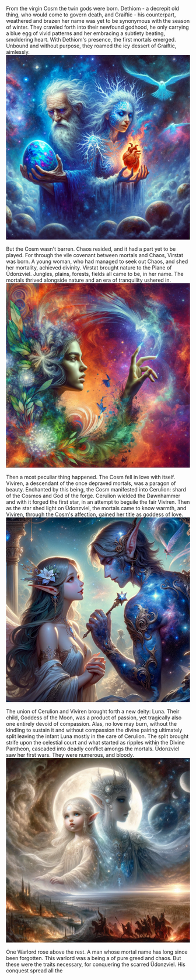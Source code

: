 From the virgin Cosm the twin gods were born. Dethiom - a decrepit old thing, who would come to govern death, and Graiftic - his counterpart, weathered and brazen her name was yet to be synonymous with the season of winter.
They crawled forth into their newfound godhood, he only carrying a blue egg of vivid patterns and her embracing a subtlety beating, smoldering heart.
With Dethiom's presence, the first mortals emerged. Unbound and without purpose, they roamed the icy dessert of Graiftic, aimlessly.
![Dethiom and Graiftic](../Art/Dethiom_and_Graiftic.png)

But the Cosm wasn't barren. Chaos resided, and it had a part yet to be played. For through the vile covenant between mortals and Chaos, Virstat was born. A young woman, who had managed to seek out Chaos, and shed her mortality, achieved divinity. Virstat brought nature to the Plane of Üdonzviel. Jungles, plains, forests, fields all came to be, in her name. The mortals thrived alongside nature and an era of tranquility ushered in.
![Virstat](../Art/Virstat.png)

Then a most peculiar thing happened. The Cosm fell in love with itself.
Viviren, a descendant of the once depraved mortals, was a paragon of beauty. Enchanted by this being, the Cosm manifested into Cerulion: shard of the Cosmos and God of the forge. Cerulion wielded the Dawnhammer and with it forged the first star, in an attempt to beguile the fair Viviren. Then as the star shed light on Üdonzviel, the mortals came to know warmth, and Viviren, through the Cosm's affection, gained her title as goddess of love.
![Virstat](../Art/Cerulion_and_Viviren.png)

The union of Cerulion and Viviren brought forth a new deity: Luna. Their child, Goddess of the Moon, was a product of passion, yet tragically also one entirely devoid of compassion. Alas, no love may burn, without the kindling to sustain it and without compassion the divine pairing ultimately split leaving the infant Luna mostly in the care of Cerulion. The split brought strife upon the celestial court and what started as ripples within the Divine Pantheon, cascaded into deadly conflict amongs the mortals. Üdonzviel saw her first wars. They were numerous, and bloody.
![Virstat](../Art/Viviren_with_Luna.png)

One Warlord rose above the rest. A man whose mortal name has long since been forgotten. This warlord was a being a of pure greed and chaos. But these were the traits necessary, for conquering the scarred Üdonzviel. His conquest spread all the
